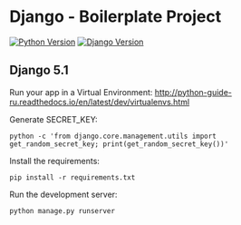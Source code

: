 # Django - Boilerplate Project

[![Python Version](https://img.shields.io/badge/python-3.11-brightgreen.svg)](https://python.org)
[![Django Version](https://img.shields.io/badge/django-5.1-brightgreen.svg)](https://djangoproject.com)

## Django 5.1

Run your app in a Virtual Environment: http://python-guide-ru.readthedocs.io/en/latest/dev/virtualenvs.html

Generate SECRET_KEY:
```shell
python -c 'from django.core.management.utils import get_random_secret_key; print(get_random_secret_key())'
```

Install the requirements:
```shell
pip install -r requirements.txt
```

Run the development server:
```shell
python manage.py runserver
```
